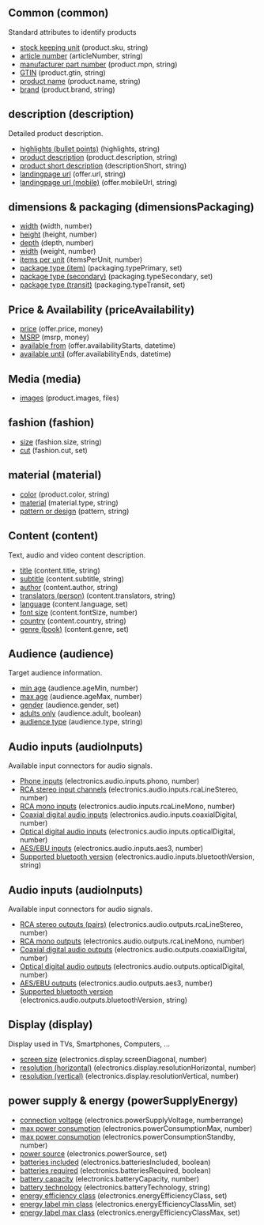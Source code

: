 ## Common (common)
Standard attributes to identify products

* [stock keeping unit](attributes/product.sku.md) (product.sku, string)
* [article number](attributes/articleNumber.md) (articleNumber, string)
* [manufacturer part number](attributes/product.mpn.md) (product.mpn, string)
* [GTIN](attributes/product.gtin.md) (product.gtin, string)
* [product name](attributes/product.name.md) (product.name, string)
* [brand](attributes/product.brand.md) (product.brand, string)


## description (description)
Detailed product description.

* [highlights (bullet points)](attributes/highlights.md) (highlights, string)
* [product description](attributes/product.description.md) (product.description, string)
* [product short description](attributes/descriptionShort.md) (descriptionShort, string)
* [landingpage url](attributes/offer.url.md) (offer.url, string)
* [landingpage url (mobile)](attributes/offer.mobileUrl.md) (offer.mobileUrl, string)


## dimensions & packaging (dimensionsPackaging)
* [width](attributes/width.md) (width, number)
* [height](attributes/height.md) (height, number)
* [depth](attributes/depth.md) (depth, number)
* [width](attributes/weight.md) (weight, number)
* [items per unit](attributes/itemsPerUnit.md) (itemsPerUnit, number)
* [package type (item)](attributes/packaging.typePrimary.md) (packaging.typePrimary, set)
* [package type (secondary)](attributes/packaging.typeSecondary.md) (packaging.typeSecondary, set)
* [package type (transit)](attributes/packaging.typeTransit.md) (packaging.typeTransit, set)


## Price & Availability (priceAvailability)
* [price](attributes/offer.price.md) (offer.price, money)
* [MSRP](attributes/msrp.md) (msrp, money)
* [available from](attributes/offer.availabilityStarts.md) (offer.availabilityStarts, datetime)
* [available until](attributes/offer.availabilityEnds.md) (offer.availabilityEnds, datetime)


## Media (media)
* [images](attributes/product.images.md) (product.images, files)


## fashion (fashion)
* [size](attributes/fashion.size.md) (fashion.size, string)
* [cut](attributes/fashion.cut.md) (fashion.cut, set)


## material (material)
* [color](attributes/product.color.md) (product.color, string)
* [material](attributes/material.type.md) (material.type, string)
* [pattern or design](attributes/pattern.md) (pattern, string)


## Content (content)
Text, audio and video content description.

* [title](attributes/content.title.md) (content.title, string)
* [subtitle](attributes/content.subtitle.md) (content.subtitle, string)
* [author](attributes/content.author.md) (content.author, string)
* [translators (person)](attributes/content.translators.md) (content.translators, string)
* [language](attributes/content.language.md) (content.language, set)
* [font size](attributes/content.fontSize.md) (content.fontSize, number)
* [country](attributes/content.country.md) (content.country, string)
* [genre (book)](attributes/content.genre.md) (content.genre, set)


## Audience (audience)
Target audience information.

* [min age](attributes/audience.ageMin.md) (audience.ageMin, number)
* [max age](attributes/audience.ageMax.md) (audience.ageMax, number)
* [gender](attributes/audience.gender.md) (audience.gender, set)
* [adults only](attributes/audience.adult.md) (audience.adult, boolean)
* [audience type](attributes/audience.type.md) (audience.type, string)


## Audio inputs (audioInputs)
Available input connectors for audio signals.

* [Phone inputs](attributes/electronics.audio.inputs.phono.md) (electronics.audio.inputs.phono, number)
* [RCA stereo input channels](attributes/electronics.audio.inputs.rcaLineStereo.md) (electronics.audio.inputs.rcaLineStereo, number)
* [RCA mono inputs](attributes/electronics.audio.inputs.rcaLineMono.md) (electronics.audio.inputs.rcaLineMono, number)
* [Coaxial digital audio inputs](attributes/electronics.audio.inputs.coaxialDigital.md) (electronics.audio.inputs.coaxialDigital, number)
* [Optical digital audio inputs](attributes/electronics.audio.inputs.opticalDigital.md) (electronics.audio.inputs.opticalDigital, number)
* [AES/EBU inputs](attributes/electronics.audio.inputs.aes3.md) (electronics.audio.inputs.aes3, number)
* [Supported bluetooth version](attributes/electronics.audio.inputs.bluetoothVersion.md) (electronics.audio.inputs.bluetoothVersion, string)


## Audio inputs (audioInputs)
Available input connectors for audio signals.

* [RCA stereo outputs (pairs)](attributes/electronics.audio.outputs.rcaLineStereo.md) (electronics.audio.outputs.rcaLineStereo, number)
* [RCA mono outputs](attributes/electronics.audio.outputs.rcaLineMono.md) (electronics.audio.outputs.rcaLineMono, number)
* [Coaxial digital audio outputs](attributes/electronics.audio.outputs.coaxialDigital.md) (electronics.audio.outputs.coaxialDigital, number)
* [Optical digital audio outputs](attributes/electronics.audio.outputs.opticalDigital.md) (electronics.audio.outputs.opticalDigital, number)
* [AES/EBU outputs](attributes/electronics.audio.outputs.aes3.md) (electronics.audio.outputs.aes3, number)
* [Supported bluetooth version](attributes/electronics.audio.outputs.bluetoothVersion.md) (electronics.audio.outputs.bluetoothVersion, string)


## Display (display)
Display used in TVs, Smartphones, Computers, ...

* [screen size](attributes/electronics.display.screenDiagonal.md) (electronics.display.screenDiagonal, number)
* [resolution (horizontal)](attributes/electronics.display.resolutionHorizontal.md) (electronics.display.resolutionHorizontal, number)
* [resolution (vertical)](attributes/electronics.display.resolutionVertical.md) (electronics.display.resolutionVertical, number)


## power supply & energy (powerSupplyEnergy)
* [connection voltage](attributes/electronics.powerSupplyVoltage.md) (electronics.powerSupplyVoltage, numberrange)
* [max power consumption](attributes/electronics.powerConsumptionMax.md) (electronics.powerConsumptionMax, number)
* [max power consumption](attributes/electronics.powerConsumptionStandby.md) (electronics.powerConsumptionStandby, number)
* [power source](attributes/electronics.powerSource.md) (electronics.powerSource, set)
* [batteries included](attributes/electronics.batteriesIncluded.md) (electronics.batteriesIncluded, boolean)
* [batteries required](attributes/electronics.batteriesRequired.md) (electronics.batteriesRequired, boolean)
* [battery capacity](attributes/electronics.batteryCapacity.md) (electronics.batteryCapacity, number)
* [battery technology](attributes/electronics.batteryTechnology.md) (electronics.batteryTechnology, string)
* [energy efficiency class](attributes/electronics.energyEfficiencyClass.md) (electronics.energyEfficiencyClass, set)
* [energy label min class](attributes/electronics.energyEfficiencyClassMin.md) (electronics.energyEfficiencyClassMin, set)
* [energy label max class](attributes/electronics.energyEfficiencyClassMax.md) (electronics.energyEfficiencyClassMax, set)

